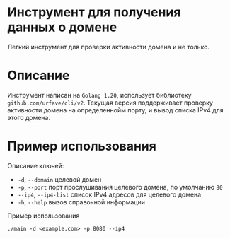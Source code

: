 # Инструмент для получения данных о домене
Легкий инструмент для проверки активности домена и не только. 
# Описание
Инструмент написан на ```Golang 1.20```, использует библиотеку ```github.com/urfave/cli/v2```. Текущая версия
поддерживает проверку активности домена на определеннойм порту, и вывод списка IPv4 для этого домена.
# Пример использования
Описание ключей:
 - ```-d```, ```--domain``` целевой домен
 - ```-p```, ```--port``` порт прослушивания целевого домена, по умолчанию ```80```
 - ```--ip4```, ```--ip4-list``` список IPv4 адресов для целевого домена
 - ```-h```, ```--help``` вызов справочной информации
   
Пример использования
```
./main -d <example.com> -p 8080 --ip4
```
